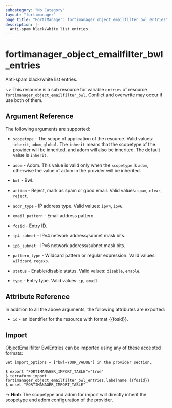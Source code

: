 ```yaml
---
subcategory: "No Category"
layout: "fortimanager"
page_title: "FortiManager: fortimanager_object_emailfilter_bwl_entries"
description: |-
  Anti-spam black/white list entries.
---
```


# fortimanager_object_emailfilter_bwl_entries
Anti-spam black/white list entries.

~> This resource is a sub resource for variable `entries` of resource `fortimanager_object_emailfilter_bwl`. Conflict and overwrite may occur if use both of them.



## Argument Reference


The following arguments are supported:

* `scopetype` - The scope of application of the resource. Valid values: `inherit`, `adom`, `global`. The `inherit` means that the scopetype of the provider will be inherited, and adom will also be inherited. The default value is `inherit`.
* `adom` - Adom. This value is valid only when the `scopetype` is `adom`, otherwise the value of adom in the provider will be inherited.
* `bwl` - Bwl.

* `action` - Reject, mark as spam or good email. Valid values: `spam`, `clear`, `reject`.

* `addr_type` - IP address type. Valid values: `ipv4`, `ipv6`.

* `email_pattern` - Email address pattern.
* `fosid` - Entry ID.
* `ip4_subnet` - IPv4 network address/subnet mask bits.
* `ip6_subnet` - IPv6 network address/subnet mask bits.
* `pattern_type` - Wildcard pattern or regular expression. Valid values: `wildcard`, `regexp`.

* `status` - Enable/disable status. Valid values: `disable`, `enable`.

* `type` - Entry type. Valid values: `ip`, `email`.



## Attribute Reference

In addition to all the above arguments, the following attributes are exported:
* `id` - an identifier for the resource with format {{fosid}}.

## Import

ObjectEmailfilter BwlEntries can be imported using any of these accepted formats:
```
Set import_options = ["bwl=YOUR_VALUE"] in the provider section.

$ export "FORTIMANAGER_IMPORT_TABLE"="true"
$ terraform import fortimanager_object_emailfilter_bwl_entries.labelname {{fosid}}
$ unset "FORTIMANAGER_IMPORT_TABLE"
```
-> **Hint:** The scopetype and adom for import will directly inherit the scopetype and adom configuration of the provider.
